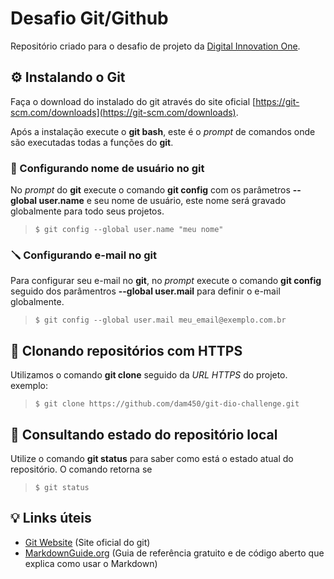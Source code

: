 # Desafio Git/Github

Repositório criado para o desafio de projeto da [Digital Innovation One](web.dio.me).

## ⚙️ Instalando o Git

Faça o download do instalado do git através do site oficial [https://git-scm.com/downloads](https://git-scm.com/downloads). 

Após a instalação execute o **git bash**, este é o *prompt* de comandos onde são executadas todas a funções do **git**. 
### 🔧 Configurando nome de usuário no git

No *prompt* do **git** execute o comando **git config** com os parâmetros **--global user.name** e seu nome de usuário, este nome será gravado globalmente para todo seus projetos.

> `$ git config --global user.name "meu nome"`

### 🪛 Configurando e-mail no git

Para configurar seu e-mail no **git**, no *prompt* execute o comando **git config** seguido dos parâmentros **--global user.mail** para definir o e-mail globalmente.

> `$ git config --global user.mail meu_email@exemplo.com.br`

## 🧬 Clonando repositórios com HTTPS

Utilizamos o comando **git clone** seguido da *URL HTTPS* do projeto.  
exemplo: 

> `$ git clone https://github.com/dam450/git-dio-challenge.git`

## 🔬 Consultando estado do repositório local

Utilize o comando **git status** para saber como está o estado atual do repositório. O comando retorna se 

> `$ git status`
## 💡 Links úteis

- [Git Website](https://git-scm.com/) (Site oficial do git)
- [MarkdownGuide.org](https://www.markdownguide.org/) (Guia de referência gratuito e de código aberto que explica como usar o Markdown)

